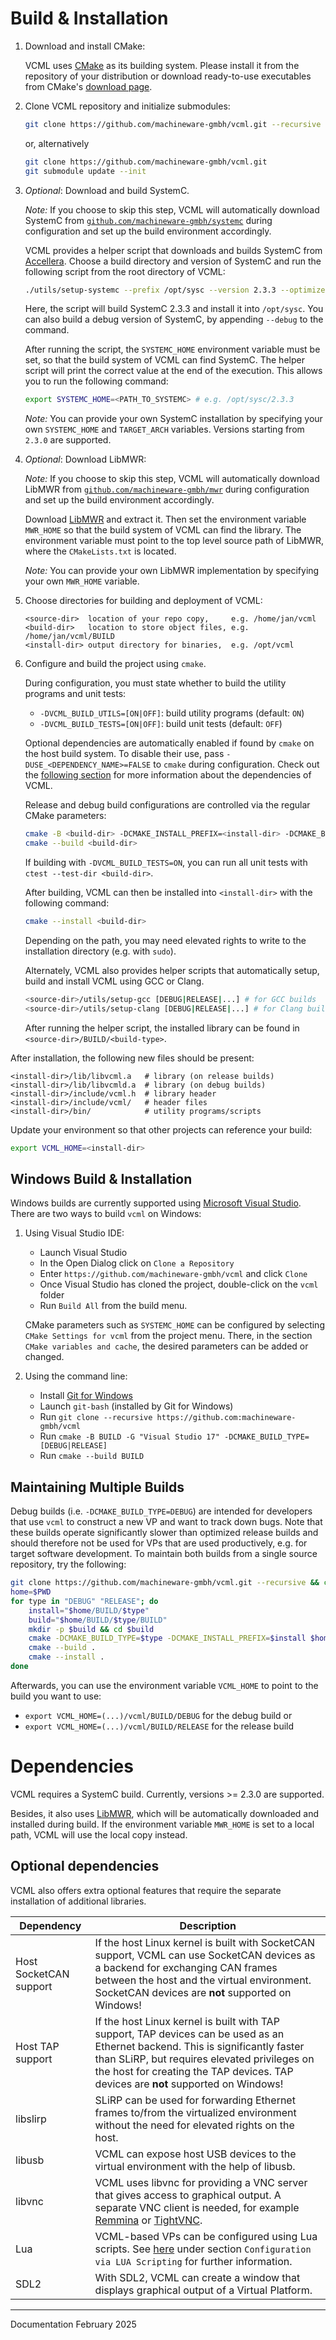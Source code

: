 # Build & Installation

1. Download and install CMake:

   VCML uses [CMake](https://cmake.org/) as its building system. Please install it from the repository of your
   distribution or download ready-to-use executables from CMake's [download page](https://cmake.org/download/).

2. Clone VCML repository and initialize submodules:

    ```sh
    git clone https://github.com/machineware-gmbh/vcml.git --recursive
    ```
    or, alternatively
    ```sh
    git clone https://github.com/machineware-gmbh/vcml.git
    git submodule update --init
    ```

3. *Optional*: Download and build SystemC.

    *Note:*
    If you choose to skip this step, VCML will automatically download
    SystemC from [`github.com/machineware-gmbh/systemc`](https://github.com/machineware-gmbh/systemc) during configuration
    and set up the build environment accordingly.

    VCML provides a helper script that downloads and builds SystemC from [Accellera](https://accellera.org/).
    Choose a build directory and version of SystemC and run the following script
    from the root directory of VCML:
    ```sh
    ./utils/setup-systemc --prefix /opt/sysc --version 2.3.3 --optimize
    ```
    Here, the script will build SystemC 2.3.3 and install it into `/opt/sysc`.
    You can also build a debug version of SystemC, by appending `--debug` to the command.

    After running the script, the `SYSTEMC_HOME` environment variable must be set, so that
    the build system of VCML can find SystemC. The helper script will print the correct value
    at the end of the execution.
    This allows you to run the following command:
    ```sh
    export SYSTEMC_HOME=<PATH_TO_SYSTEMC> # e.g. /opt/sysc/2.3.3
    ```

    *Note:*
    You can provide your own SystemC installation by specifying your own
    `SYSTEMC_HOME` and `TARGET_ARCH` variables. Versions starting from `2.3.0`
    are supported.

4. *Optional*: Download LibMWR:

    *Note:*
    If you choose to skip this step, VCML will automatically download
    LibMWR from [`github.com/machineware-gmbh/mwr`](https://github.com/machineware-gmbh/mwr)
    during configuration and set up the build environment accordingly.

    Download [LibMWR](https://github.com/machineware-gmbh/mwr) and extract it. Then set
    the environment variable `MWR_HOME` so that the build system of VCML can find the
    library. The environment variable must point to the top level source path of LibMWR,
    where the `CMakeLists.txt` is located.

    *Note:*
    You can provide your own LibMWR implementation by specifying your own
    `MWR_HOME` variable.


4. Choose directories for building and deployment of VCML:

    ```
    <source-dir>  location of your repo copy,     e.g. /home/jan/vcml
    <build-dir>   location to store object files, e.g. /home/jan/vcml/BUILD
    <install-dir> output directory for binaries,  e.g. /opt/vcml
    ```

5. Configure and build the project using `cmake`.

   During configuration, you must state whether to build the utility programs and
   unit tests:
     * `-DVCML_BUILD_UTILS=[ON|OFF]`: build utility programs (default: `ON`)
     * `-DVCML_BUILD_TESTS=[ON|OFF]`: build unit tests (default: `OFF`)

   Optional dependencies are automatically enabled if found by `cmake` on the
   host build system. To disable their use, pass `-DUSE_<DEPENDENCY_NAME>=FALSE`
   to `cmake` during configuration. Check out the [following section](#dependencies)
   for more information about the dependencies of VCML.

   Release and debug build configurations are controlled via the regular
   CMake parameters:
   ```sh
   cmake -B <build-dir> -DCMAKE_INSTALL_PREFIX=<install-dir> -DCMAKE_BUILD_TYPE=RELEASE <source-dir>
   cmake --build <build-dir>
   ```
   If building with `-DVCML_BUILD_TESTS=ON`, you can run all unit tests with
   `ctest --test-dir <build-dir>`.

   After building, VCML can then be installed into `<install-dir>` with the
   following command:

   ```sh
   cmake --install <build-dir>
   ```
   Depending on the path, you may need elevated rights to write to the installation directory (e.g. with `sudo`).

   Alternately, VCML also provides helper scripts that automatically setup, build and install VCML
   using GCC or Clang.
   ```sh
   <source-dir>/utils/setup-gcc [DEBUG|RELEASE|...] # for GCC builds
   <source-dir>/utils/setup-clang [DEBUG|RELEASE|...] # for Clang builds
   ```
   After running the helper script, the installed library can be found in `<source-dir>/BUILD/<build-type>`.


After installation, the following new files should be present:
```
<install-dir>/lib/libvcml.a   # library (on release builds)
<install-dir>/lib/libvcmld.a  # library (on debug builds)
<install-dir>/include/vcml.h  # library header
<install-dir>/include/vcml/   # header files
<install-dir>/bin/            # utility programs/scripts
```
Update your environment so that other projects can reference your build:
```sh
export VCML_HOME=<install-dir>
```

## Windows Build & Installation

Windows builds are currently supported using
[Microsoft Visual Studio](https://visualstudio.microsoft.com/).
There are two ways to build `vcml` on Windows:

1. Using Visual Studio IDE:
   - Launch Visual Studio
   - In the Open Dialog click on `Clone a Repository`
   - Enter `https://github.com/machineware-gmbh/vcml` and click `Clone`
   - Once Visual Studio has cloned the project, double-click on the `vcml` folder
   - Run `Build All` from the build menu.

   CMake parameters such as `SYSTEMC_HOME` can be configured by selecting `CMake Settings
   for vcml` from the project menu. There, in the section `CMake variables and cache`, the
   desired parameters can be added or changed.

2. Using the command line:
   - Install [Git for Windows](https://git-scm.com/download/win)
   - Launch `git-bash` (installed by Git for Windows)
   - Run `git clone --recursive https://github.com:machineware-gmbh/vcml`
   - Run `cmake -B BUILD -G "Visual Studio 17" -DCMAKE_BUILD_TYPE=[DEBUG|RELEASE]`
   - Run `cmake --build BUILD`

## Maintaining Multiple Builds

Debug builds (i.e. `-DCMAKE_BUILD_TYPE=DEBUG`) are intended for developers
that use `vcml` to construct a new VP and want to track down bugs.
Note that these builds operate significantly slower than optimized release
builds and should therefore not be used for VPs that are used productively,
e.g. for target software development. To maintain both builds from a single
source repository, try the following:
```sh
git clone https://github.com/machineware-gmbh/vcml.git --recursive && cd vcml
home=$PWD
for type in "DEBUG" "RELEASE"; do
    install="$home/BUILD/$type"
    build="$home/BUILD/$type/BUILD"
    mkdir -p $build && cd $build
    cmake -DCMAKE_BUILD_TYPE=$type -DCMAKE_INSTALL_PREFIX=$install $home
    cmake --build .
    cmake --install .
done
```
Afterwards, you can use the environment variable `VCML_HOME` to point to the
build you want to use:
* `export VCML_HOME=(...)/vcml/BUILD/DEBUG` for the debug build or
* `export VCML_HOME=(...)/vcml/BUILD/RELEASE` for the release build

# Dependencies

VCML requires a SystemC build. Currently, versions >= 2.3.0 are supported.

Besides, it also uses [LibMWR](https://github.com/machineware-gmbh/mwr), which will be
automatically downloaded and installed during build. If the environment variable `MWR_HOME`
is set to a local path, VCML will use the local copy instead.

## Optional dependencies

VCML also offers extra optional features that require the separate installation of
additional libraries.

| Dependency             | Description  |
|------------------------|--------------|
| Host SocketCAN support | If the host Linux kernel is built with SocketCAN support, VCML can use SocketCAN devices as a backend for exchanging CAN frames between the host and the virtual environment. SocketCAN devices are **not** supported on Windows! |
| Host TAP support       | If the host Linux kernel is built with TAP support, TAP devices can be used as an Ethernet backend. This is significantly faster than SLiRP, but requires elevated privileges on the host for creating the TAP devices. TAP devices are **not** supported on Windows! |
| libslirp               | SLiRP can be used for forwarding Ethernet frames to/from the virtualized environment without the need for elevated rights on the host. |
| libusb                 | VCML can expose host USB devices to the virtual environment with the help of libusb. |
| libvnc                 | VCML uses libvnc for providing a VNC server that gives access to graphical output. A separate VNC client is needed, for example [Remmina](https://remmina.org/) or [TightVNC](https://www.tightvnc.com/). |
| Lua                    | VCML-based VPs can be configured using Lua scripts. See [here](lua.md) under section `Configuration via LUA Scripting` for further information. |
| SDL2                   | With SDL2, VCML can create a window that displays graphical output of a Virtual Platform. |

----
Documentation February 2025
